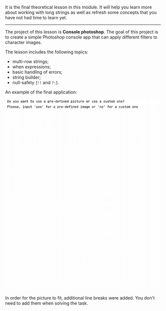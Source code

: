 It is the final theoretical lesson in this module. 
It will help you learn more about working with long strings 
as well as refresh some concepts that you have not had time to learn yet.

----

The project of this lesson is **Console photoshop**.
The goal of this project is to create a simple Photoshop console app 
that can apply different filters to character images.

The lesson includes the following topics:

- multi-row strings;
- when expressions;
- basic handling of errors;
- string builder;
- null-safety (`!!` and `?:`).

An example of the final application:

![Console photoshop example](../../../utils/src/main/resources/images/part1/AlmostDone/game.gif "Console photoshop example")

In order for the picture to fit, additional line breaks were added.
You don't need to add them when solving the task.
